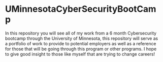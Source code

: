 # UMinnesotaCyberSecurityBootCamp

In this repository you will see all of my work from a 6 month Cybersecurity bootcamp through the University of Minnesota, this repository will serve as a portfolio of work to provide to potential employers as well as a reference for those that will be going through this program or other programs. I hope to give good insight to those like myself that are trying to change careers!
